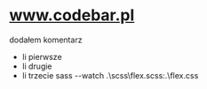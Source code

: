 www.codebar.pl
=====
dodałem komentarz
* li pierwsze
* li drugie
* li trzecie
sass --watch .\scss\flex.scss:.\flex.css
